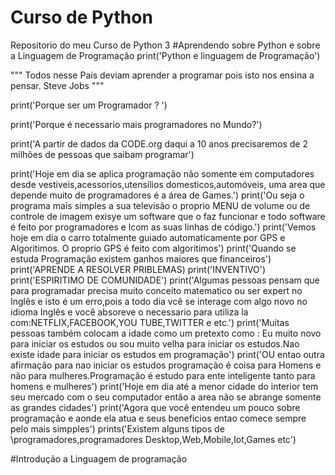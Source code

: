 # Curso de Python
 Repositorio do meu Curso de Python 3
 #Aprendendo sobre Python e sobre a Linguagem de Programação 
print('Python e linguagem de Programação')

""" 
Todos nesse País deviam aprender a programar pois isto nos ensina a pensar.
Steve Jobs
"""

print('Porque ser um Programador ? ')

print('Porque é necessario mais programadores no Mundo?')

print('A partir de dados  da CODE.org daqui a 10 anos precisaremos de 2 milhões de pessoas que saibam programar')

print('Hoje em dia se aplica programação não somente em computadores desde vestiveis,acessorios,utensílios domesticos,automóveis, uma area que depende muito de programadores é a área de Games.')
print('Ou seja o programa mais simples a sua televisão o proprio MENU de volume ou de controle de imagem exisye um software que o faz funcionar e todo software é feito por programadores e lcom as suas linhas de código.')
print('Vemos hoje em dia o carro totalmente guiado automaticamente por GPS e Algoritimos. O proprio GPS é feito com algoritimos')
print('Quando se estuda Programação existem ganhos maiores que financeiros')
print('APRENDE A RESOLVER PRIBLEMAS)
print('INVENTIVO')
print('ESPIRITIMO DE COMUNIDADE')
print('Algumas pessoas pensam que para programadar precisa muito conceito matematico ou ser expert no Inglês e isto é um erro,pois a   todo dia vcê se interage com algo novo no idioma Inglês e você absoreve o necessario para utiliza la com:NETFLIX,FACEBOOK,YOU TUBE,TWITTER e etc.')
print('Muitas pessoas também colocam a idade como um pretexto como : Eu muito novo para iniciar os estudos ou sou muito velha para iniciar os estudos.Nao existe idade para iniciar os estudos em programação') 
print('OU entao outra afirmação para nao iniciar os estudos programação é coisa para Homens e não para mulheres.Programação é estudo para ente inteligente tanto para homens e mulheres')
print('Hoje em dia até a menor cidade do interior tem seu mercado com o seu computador então a area não se abrange somente as grandes cidades')
print('Agora que você entendeu um pouco sobre programação e aonde ela atua e seus beneficios entao comece sempre pelo mais simpples')
prints('Existem alguns tipos de \programadores,programadores Desktop,Web,Mobile,Iot,Games etc')

#Introdução a Linguagem de programação 















